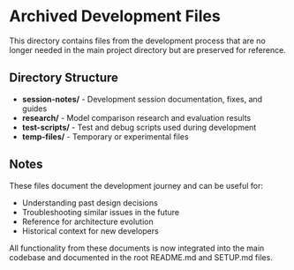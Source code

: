 # Archived Development Files

This directory contains files from the development process that are no longer needed in the main project directory but are preserved for reference.

## Directory Structure

- **session-notes/** - Development session documentation, fixes, and guides
- **research/** - Model comparison research and evaluation results
- **test-scripts/** - Test and debug scripts used during development
- **temp-files/** - Temporary or experimental files

## Notes

These files document the development journey and can be useful for:
- Understanding past design decisions
- Troubleshooting similar issues in the future
- Reference for architecture evolution
- Historical context for new developers

All functionality from these documents is now integrated into the main codebase and documented in the root README.md and SETUP.md files.

